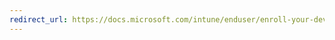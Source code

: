 ```yaml
---
redirect_url: https://docs.microsoft.com/intune/enduser/enroll-your-device-in-intune-macos
---
```

